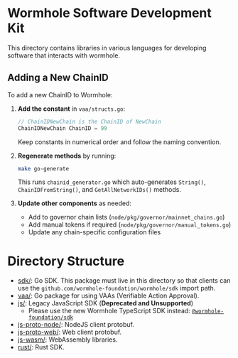 # Wormhole Software Development Kit

This directory contains libraries in various languages for developing software that interacts with
wormhole.

## Adding a New ChainID

To add a new ChainID to Wormhole:

1. **Add the constant** in `vaa/structs.go`:
   ```go
   // ChainIDNewChain is the ChainID of NewChain
   ChainIDNewChain ChainID = 99
   ```
   Keep constants in numerical order and follow the naming convention.

2. **Regenerate methods** by running:
   ```bash
   make go-generate
   ```
   This runs `chainid_generator.go` which auto-generates `String()`, `ChainIDFromString()`, and `GetAllNetworkIDs()` methods.

3. **Update other components** as needed:
   - Add to governor chain lists (`node/pkg/governor/mainnet_chains.go`)
   - Add manual tokens if required (`node/pkg/governor/manual_tokens.go`)
   - Update any chain-specific configuration files

# Directory Structure

 * [sdk/](./): Go SDK.  This package must live in this directory so that clients can use the
   `github.com/wormhole-foundation/wormhole/sdk` import path.
 * [vaa/](./vaa/): Go package for using VAAs (Verifiable Action Approval).
 * [js/](./js/README.md): Legacy JavaScript SDK (**Deprecated and Unsupported**)
   * Please use the new Wormhole TypeScript SDK instead: [`@wormhole-foundation/sdk`](https://github.com/wormhole-foundation/wormhole-sdk-ts)
 * [js-proto-node/](./js-proto-node/README.md): NodeJS client protobuf.
 * [js-proto-web/](./js-proto-web/README.md): Web client protobuf.
 * [js-wasm/](./js-wasm/README.md): WebAssembly libraries.
 * [rust/](./rust/): Rust SDK.

